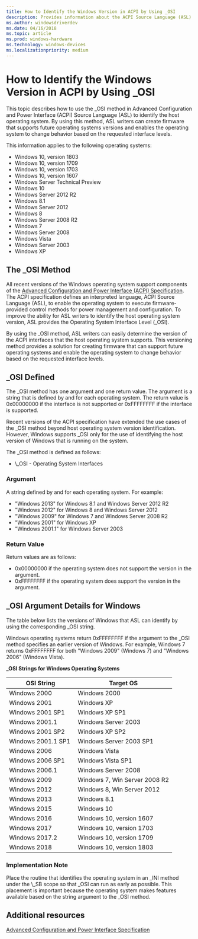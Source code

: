 ```yaml
---
title: How to Identify the Windows Version in ACPI by Using _OSI
description: Provides information about the ACPI Source Language (ASL) Operating System Interface Level (\_OSI) method used to identify the host operating system.
ms.author: windowsdriverdev
ms.date: 04/16/2018
ms.topic: article
ms.prod: windows-hardware
ms.technology: windows-devices
ms.localizationpriority: medium
---
```



# How to Identify the Windows Version in ACPI by Using _OSI


This topic describes how to use the \_OSI method in Advanced Configuration and Power Interface (ACPI) Source Language (ASL) to identify the host operating system. By using this method, ASL writers can create firmware that supports future operating systems versions and enables the operating system to change behavior based on the requested interface levels.

This information applies to the following operating systems:

- Windows 10, version 1803
- Windows 10, version 1709
- Windows 10, version 1703
- Windows 10, version 1607
- Windows Server Technical Preview
- Windows 10
- Windows Server 2012 R2
- Windows 8.1
- Windows Server 2012
- Windows 8
- Windows Server 2008 R2
- Windows 7
- Windows Server 2008
- Windows Vista
- Windows Server 2003
- Windows XP

## The \_OSI Method


All recent versions of the Windows operating system support components of the [Advanced Configuration and Power Interface (ACPI) Specification](https://www.uefi.org/specifications). The ACPI specification defines an interpreted language, ACPI Source Language (ASL), to enable the operating system to execute firmware-provided control methods for power management and configuration. To improve the ability for ASL writers to identify the host operating system version, ASL provides the Operating System Interface Level (\_OSI).

By using the \_OSI method, ASL writers can easily determine the version of the ACPI interfaces that the host operating system supports. This versioning method provides a solution for creating firmware that can support future operating systems and enable the operating system to change behavior based on the requested interface levels.


## \_OSI Defined


The \_OSI method has one argument and one return value. The argument is a string that is defined by and for each operating system. The return value is 0x00000000 if the interface is not supported or 0xFFFFFFFF if the interface is supported.

Recent versions of the ACPI specification have extended the use cases of the \_OSI method beyond host operating system version identification. However, Windows supports \_OSI only for the use of identifying the host version of Windows that is running on the system.

The \_OSI method is defined as follows:

- \\\_OSI - Operating System Interfaces


### Argument


A string defined by and for each operating system. For example:

- "Windows 2013" for Windows 8.1 and Windows Server 2012 R2
- "Windows 2012" for Windows 8 and Windows Server 2012
- "Windows 2009" for Windows 7 and Windows Server 2008 R2
- "Windows 2001" for Windows XP
- "Windows 2001.1" for Windows Server 2003



### Return Value

Return values are as follows:

- 0x00000000 if the operating system does not support the version in the argument.
- 0xFFFFFFFF if the operating system does support the version in the argument.

## \_OSI Argument Details for Windows

The table below lists the versions of Windows that ASL can identify by using the corresponding \_OSI string.

Windows operating systems return 0xFFFFFFFF if the argument to the \_OSI method specifies an earlier version of Windows. For example, Windows 7 returns 0xFFFFFFFF for both "Windows 2009" (Windows 7) and "Windows 2006" (Windows Vista).

**\_OSI Strings for Windows Operating Systems**

| OSI String          | Target OS                     |
|---------------------|-------------------------------|
| Windows 2000        | Windows 2000                  |
| Windows 2001        | Windows XP                    |
| Windows 2001 SP1    | Windows XP SP1                |
| Windows 2001.1      | Windows Server 2003           |
| Windows 2001 SP2    | Windows XP SP2                |
| Windows 2001.1 SP1  | Windows Server 2003 SP1       |
| Windows 2006        | Windows Vista                 |
| Windows 2006 SP1    | Windows Vista SP1             |
| Windows 2006.1      | Windows Server 2008           |
| Windows 2009        | Windows 7, Win Server 2008 R2 |
| Windows 2012        | Windows 8, Win Server 2012    |
| Windows 2013        | Windows 8.1                   |
| Windows 2015        | Windows 10                    |
| Windows 2016        | Windows 10, version 1607      |
| Windows 2017        | Windows 10, version 1703      |
| Windows 2017.2      | Windows 10, version 1709      |
| Windows 2018        | Windows 10, version 1803      |


### Implementation Note


Place the routine that identifies the operating system in an \_INI method under the \\\_SB scope so that \_OSI can run as early as possible. This placement is important because the operating system makes features available based on the string argument to the \_OSI method.

## Additional resources


[Advanced Configuration and Power Interface Specification](https://www.uefi.org/specifications)
